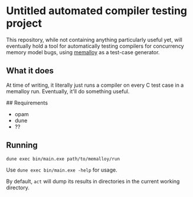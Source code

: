 # Untitled automated compiler testing project

This repository, while not containing anything particularly useful yet, will eventually hold a tool for automatically testing compilers for concurrency memory model bugs, using [memalloy](https://github.com/JohnWickerson/memalloy) as a test-case generator.

## What it does

At time of writing, it literally just runs a compiler on every C test case in a memalloy run.  Eventually, it'll do something useful.

## Requirements

- opam
- dune
- ??

## Running

`dune exec bin/main.exe path/to/memalloy/run`

Use `dune exec bin/main.exe -help` for usage.

By default, `act` will dump its results in directories in the current working directory.
